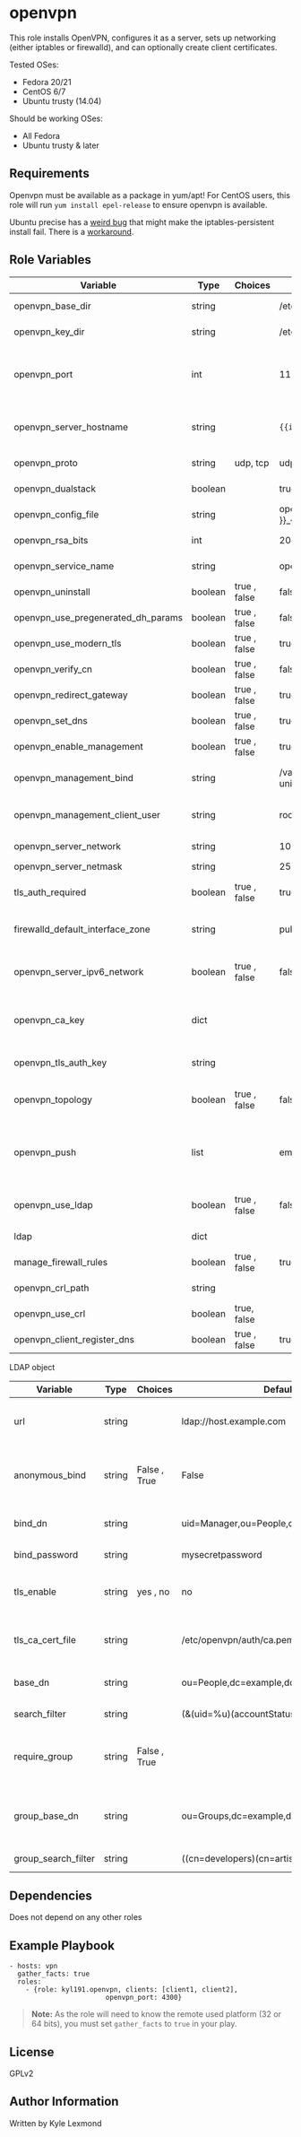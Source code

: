openvpn
=========

This role installs OpenVPN, configures it as a server, sets up networking (either iptables or firewalld), and can optionally create client certificates.

Tested OSes:
- Fedora 20/21
- CentOS 6/7
- Ubuntu trusty (14.04)

Should be working OSes:
- All Fedora
- Ubuntu trusty & later


Requirements
------------

Openvpn must be available as a package in yum/apt! For CentOS users, this role will run `yum install epel-release` to ensure openvpn is available.

Ubuntu precise has a [weird bug](https://bugs.launchpad.net/ubuntu/+source/iptables-persistent/+bug/1002078) that might make the iptables-persistent install fail. There is a [workaround](https://forum.linode.com/viewtopic.php?p=58233#p58233).

Role Variables
--------------

| Variable                           | Type    | Choices      | Default                                        | Comment                                                                                                                                                           |
|------------------------------------|---------|--------------|------------------------------------------------|-------------------------------------------------------------------------------------------------------------------------------------------------------------------|
| openvpn_base_dir                   | string  |              | /etc/openvpn                                   | Path where your OpenVPN config will be stored                                                                                                                     |
| openvpn_key_dir                    | string  |              | /etc/openvpn/keys                              | Path where your server private keys and CA will be stored                                                                                                         |
| openvpn_port                       | int     |              | 1194                                           | The port you want OpenVPN to run on. If you have different ports on   different servers, I suggest you set the port in your inventory file.                       |
| openvpn_server_hostname            | string  |              | `{{inventory_hostname}}`                       | The server name to place in the client configuration file (if different from the `inventory_hostname`             |
| openvpn_proto | string  | udp, tcp | udp | The protocol you want OpenVPN to use |
| openvpn_dualstack | boolean | | true | Whether or not to use a dualstack (IPv4 + v6) socket |
| openvpn_config_file                | string  |              | openvpn_{{ openvpn\_proto }}_{{ openvpn_port }} |  The config file name you want to   use                                                                                                                          |
| openvpn_rsa_bits                   | int     |              | 2048                                           | Number of bit used to protect generated certificates                                                                                                              |
| openvpn_service_name               | string  |              | openvpn                                        | Name of the service. Used by systemctl to start the service                                                                                                       |
| openvpn_uninstall                  | boolean | true , false | false                                          | Set to true to uninstall the OpenVPN service                                                                                                                      |
| openvpn_use_pregenerated_dh_params | boolean | true , false | false                                          | DH params are generted with the install by default                                                                                                                |
| openvpn_use_modern_tls             | boolean | true , false | true                                           | Use modern Cipher for TLS encryption                                                                                                                              |
| openvpn_verify_cn                  | boolean | true , false | false                                          | Check that the CN of the certificate match the FQDN                                                                                                               |
| openvpn_redirect_gateway           | boolean | true , false | true                                           | OpenVPN gateway push                                                                                                                                              |
| openvpn_set_dns                    | boolean | true , false | true                                           | Will push DNS to the client (Google and OpenDNS)                                                                                                                  |
| openvpn_enable_management          | boolean | true , false | true                                           |                                                                                                                                                                   |
| openvpn_management_bind            | string  |              | /var/run/openvpn/management unix               | The interface to bind on for the management interface. Can be unix or TCP socket.                                                                                 |
| openvpn_management_client_user     | string  |              | root                                           | Use this user when using a Unix socket for management interface.                                                                                                  |
| openvpn_server_network             | string  |              | 10.9.0.0                                       | Private network used by OpenVPN service                                                                                                                           |
| openvpn_server_netmask             | string  |              | 255.255.255.0                                  | Netmask of the private network                                                                                                                                    |
| tls_auth_required                  | boolean | true , false | true                                           | Ask the client to push the generated ta.key of the server during the   connection                                                                                 |
| firewalld_default_interface_zone   | string  |              | public                                         | Firewalld zone where the "ansible_default_ipv4.interface" will   be pushed into                                                                                   |
| openvpn_server_ipv6_network        | boolean | true , false | false                                          | If set, the network address and prefix of an IPv6 network to assign to   clients. If True, IPv4 still used too.                                                   |
| openvpn_ca_key                     | dict    |              |                                                | Contain "crt" and "key". If not set, CA cert and key   will be automatically generated on the target system.                                                      |
| openvpn_tls_auth_key               | string  |              |                                                | Single item with a pre-generated TLS authentication key.                                                                                                          |
| openvpn_topology                   | boolean | true , false | false                                          | the "topology" keyword will be set in the server config with   the specified value.                                                                               |
| openvpn_push                       | list    |              | empty                                          | Set here a list of string that will be placed as "push   "<string>". E.g `- route 10.20.30.0 255.255.255.0` will generate push "route 10.20.30.0 255.255.255.0"   |
| openvpn_use_ldap                   | boolean | true , false | false                                          | Active LDAP backend for authentication. Client certificate not needed   anymore                                                                                   |
| ldap                               | dict    |              |                                                | Dictionary that contain LDAP configuration                                                                                                                        |
| manage_firewall_rules              | boolean | true , false | true                                           | Allow playbook to manage iptables                                                                                                                                 |
| openvpn_crl_path                   | string  |              |                                                | Define a path to the CRL file for revokations.                                                                                                       |
| openvpn_use_crl                    | boolean | true, false  |                                                | Configure OpenVPN server to honor certificate revocation list.                                                                                                    |
| openvpn_client_register_dns        | boolean | true , false | true                                           | Add `register-dns` option to client config (Windows only).                                                                                                      |

LDAP object

| Variable            | Type   | Choices      | Default                                 | Comment                                                                                        |
|---------------------|--------|--------------|-----------------------------------------|------------------------------------------------------------------------------------------------|
| url                 | string |              | ldap://host.example.com                 | Address of you LDAP backend with syntax ldap[s]://host[:port]                                  |
| anonymous_bind      | string | False , True | False                                   | This is not an Ansible boolean but a string that will be pushed into the   configuration file, |
| bind_dn             | string |              | uid=Manager,ou=People,dc=example,dc=com | Bind DN used if "anonymous_bind" set to "False"                                                |
| bind_password       | string |              | mysecretpassword                        | Password of the bind_dn user                                                                   |
| tls_enable          | string | yes , no     | no                                      | Force TLS encryption. Not necessary with ldaps addresses                                       |
| tls_ca_cert_file    | string |              | /etc/openvpn/auth/ca.pem                | Path to the CA ldap backend. This must must has been pushed before                             |
| base_dn             | string |              | ou=People,dc=example,dc=com             | Base DN where the backend will look for valid user                                             |
| search_filter       | string |              | (&(uid=%u)(accountStatus=active))       | Filter the ldap search                                                                         |
| require_group       | string | False , True |                                         | This is not an Ansible boolean but a string that will be pushed into the   configuration file, |
| group_base_dn       | string |              | ou=Groups,dc=example,dc=com             | Precise the group to look for. Required if require_group is set to   "True"                    |
| group_search_filter | string |              | ((cn=developers)(cn=artists))           | Precise valid groups                                                                           |

Dependencies
------------

Does not depend on any other roles

Example Playbook
----------------

    - hosts: vpn
      gather_facts: true
      roles:
        - {role: kyl191.openvpn, clients: [client1, client2],
                            openvpn_port: 4300}

> **Note:** As the role will need to know the remote used platform (32 or 64 bits), you must set `gather_facts` to `true` in your play.

License
-------

GPLv2

Author Information
------------------

Written by Kyle Lexmond
